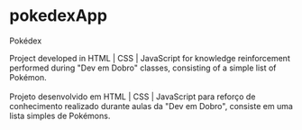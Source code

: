 # pokedexApp
Pokédex

Project developed in HTML | CSS | JavaScript for knowledge reinforcement performed during "Dev em Dobro" classes, consisting of a simple list of Pokémon.
<br>
<br>
Projeto desenvolvido em HTML | CSS | JavaScript para reforço de conhecimento realizado durante aulas da "Dev em Dobro", consiste em uma lista simples de Pokémons.